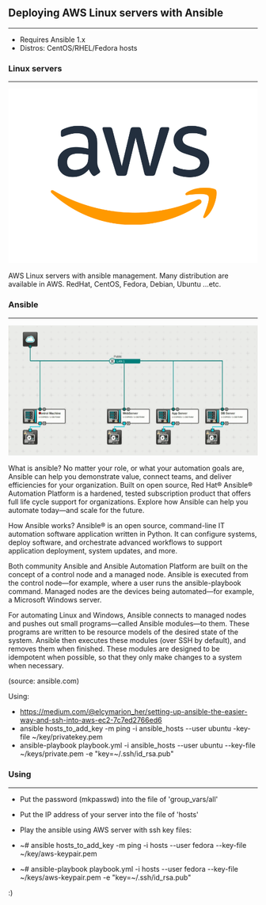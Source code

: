 ## Deploying AWS Linux servers with Ansible
--------------------------------------------

- Requires Ansible 1.x
- Distros: CentOS/RHEL/Fedora hosts


### Linux servers
-----------------

![Alt text](images/aws.png "AWS")

AWS Linux servers with ansible management.
Many distribution are available in AWS.
RedHat, CentOS, Fedora, Debian, Ubuntu ...etc.


### Ansible
-----------

![Alt text](images/ansible.png "Ansible")

What is ansible?
No matter your role, or what your automation goals are, Ansible can help you demonstrate value, connect teams,
and deliver efficiencies for your organization. Built on open source, Red Hat® Ansible® Automation Platform is a hardened,
tested subscription product that offers full life cycle support for organizations.
Explore how Ansible can help you automate today—and scale for the future.

How Ansible works?
Ansible® is an open source, command-line IT automation software application written in Python.
It can configure systems, deploy software, and orchestrate advanced workflows to support application deployment, system updates, and more.

Both community Ansible and Ansible Automation Platform are built on the concept of a control node and a managed node.
Ansible is executed from the control node—for example, where a user runs the ansible-playbook command.
Managed nodes are the devices being automated—for example, a Microsoft Windows server.

For automating Linux and Windows, Ansible connects to managed nodes and pushes out small programs—called Ansible modules—to them.
These programs are written to be resource models of the desired state of the system.
Ansible then executes these modules (over SSH by default), and removes them when finished.
These modules are designed to be idempotent when possible, so that they only make changes to a system when necessary.


(source: ansible.com)


Using:
- https://medium.com/@elcymarion_her/setting-up-ansible-the-easier-way-and-ssh-into-aws-ec2-7c7ed2766ed6
- ansible hosts_to_add_key -m ping -i ansible_hosts --user ubuntu -key-file ~/key/privatekey.pem
- ansible-playbook playbook.yml -i ansible_hosts --user ubuntu --key-file ~/keys/private.pem -e "key=~/.ssh/id_rsa.pub"


### Using
---------

- Put the password (mkpasswd) into the file of 'group_vars/all'
- Put the IP address of your server into the file of 'hosts'
- Play the ansible using AWS server with ssh key files:

-  ~# ansible hosts_to_add_key -m ping -i hosts --user fedora --key-file ~/key/aws-keypair.pem
-  ~# ansible-playbook playbook.yml -i hosts --user fedora --key-file ~/keys/aws-keypair.pem -e "key=~/.ssh/id_rsa.pub"


:)
